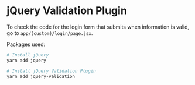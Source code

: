 # jQuery Validation Plugin

To check the code for the login form that submits when information is valid, go to `app/(custom)/login/page.jsx`.

Packages used:

```bash
# Install jQuery
yarn add jquery

# Install jQuery Validation Plugin
yarn add jquery-validation
```
